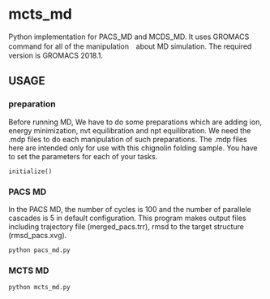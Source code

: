 # mcts_md
Python implementation for PACS_MD and MCDS_MD.
It uses GROMACS command for all of the manipulation　about MD simulation.
The required version is GROMACS 2018.1.
## USAGE
### preparation
Before running MD, We have to do some preparations which are adding ion, energy minimization, nvt equilibration and npt equilibration.
We need the .mdp files to do each manipulation of such preparations. The .mdp files here are intended only for use with this chignolin folding
sample. You have to set the parameters for each of your tasks.  
```
initialize() 
```
### PACS MD
In the PACS MD, the number of cycles is 100 and the number of parallele cascades is 5 in default configuration.
This program makes output files including trajectory file (merged_pacs.trr), rmsd to the target structure (rmsd_pacs.xvg).
```
python pacs_md.py
```
### MCTS MD
```
python mcts_md.py 
```

